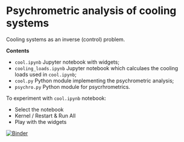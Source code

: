 # Psychrometric analysis of cooling systems

Cooling systems as an inverse (control) problem.

**Contents**
- `cool.ipynb` Jupyter notebook with widgets;
- `cooling_loads.ipynb` Jupyter notebook which calculaes the cooling loads used in `cool.ipynb`;
- `cool.py` Python module implementing the psychrometric analysis;
- `psychro.py` Python module for psycrhrometrics.

To experiment with `cool.ipynb` notebook:
- Select the notebook
- Kernel / Restart & Run All
- Play with the widgets

[![Binder](https://mybinder.org/badge_logo.svg)](https://mybinder.org/v2/gh/cghiaus/PsychrAn_cool/HEAD)
